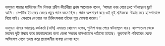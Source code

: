 ডামুড্যা ফায়ার সার্ভিসের টিম লিডার প্রদীপ কীর্তনীয়া প্রথম আলোকে বলেন, ‘আমরা খবর পেয়ে দ্রুত ঘটনাস্থলে ছুটে আসি। সেপটিক ট্যাংকের ভেতর প্রচুর গ্যাস জমে ছিল। গ্যাস অপসারণ করে ওই দুই শ্রমিককে  উদ্ধার করে হাসপাতালে নিয়ে যাই। সেখানে নেওয়ার পর চিকিৎসকরা তাঁদের মৃত ঘোষণা করেন।’

ডামুড্যা থানার ভারপ্রাপ্ত কর্মকর্তা (ওসি) এমারত হোসেন বলেন, পুলিশ খবর পেয়ে ঘটনাস্থলে যায়। হাসপাতাল থেকে মরদেহ দুটি উদ্ধার করে ময়নাতদন্তের জন্য জেলা সদরের হাসপাতালে পাঠানো হয়েছে। ভুক্তভোগী পরিবারের থেকে অভিযোগ পেলে তদন্ত করে প্রয়োজনীয় ব্যবস্থা নেওয়া হবে।
